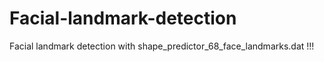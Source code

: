 # Facial-landmark-detection
Facial landmark detection with shape_predictor_68_face_landmarks.dat !!!

